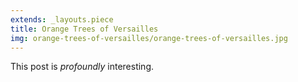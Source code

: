 ```yaml
---
extends: _layouts.piece
title: Orange Trees of Versailles
img: orange-trees-of-versailles/orange-trees-of-versailles.jpg
---
```


This post is *profoundly* interesting.
